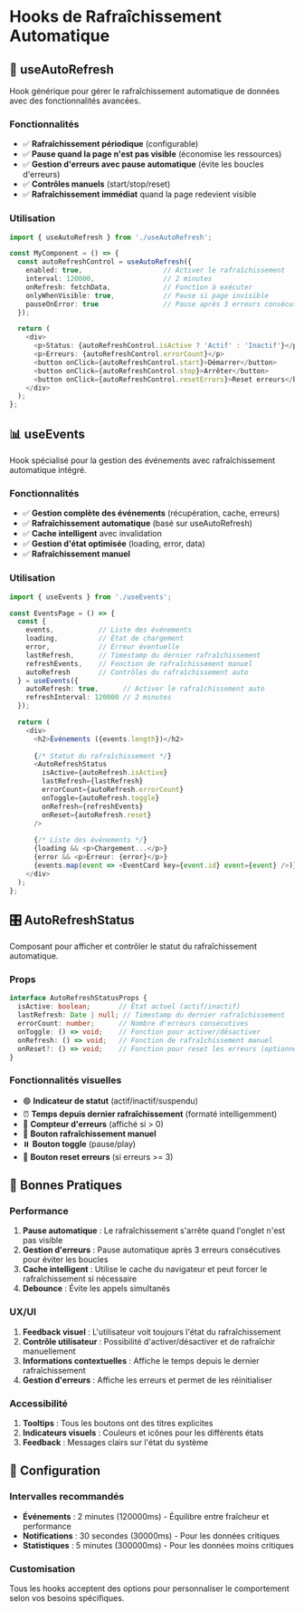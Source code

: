 # Hooks de Rafraîchissement Automatique

## 🔄 useAutoRefresh

Hook générique pour gérer le rafraîchissement automatique de données avec des fonctionnalités avancées.

### Fonctionnalités

- ✅ **Rafraîchissement périodique** (configurable)
- ✅ **Pause quand la page n'est pas visible** (économise les ressources)
- ✅ **Gestion d'erreurs avec pause automatique** (évite les boucles d'erreurs)
- ✅ **Contrôles manuels** (start/stop/reset)
- ✅ **Rafraîchissement immédiat** quand la page redevient visible

### Utilisation

```typescript
import { useAutoRefresh } from './useAutoRefresh';

const MyComponent = () => {
  const autoRefreshControl = useAutoRefresh({
    enabled: true,                    // Activer le rafraîchissement
    interval: 120000,                 // 2 minutes
    onRefresh: fetchData,             // Fonction à exécuter
    onlyWhenVisible: true,            // Pause si page invisible
    pauseOnError: true                // Pause après 3 erreurs consécutives
  });

  return (
    <div>
      <p>Status: {autoRefreshControl.isActive ? 'Actif' : 'Inactif'}</p>
      <p>Erreurs: {autoRefreshControl.errorCount}</p>
      <button onClick={autoRefreshControl.start}>Démarrer</button>
      <button onClick={autoRefreshControl.stop}>Arrêter</button>
      <button onClick={autoRefreshControl.resetErrors}>Reset erreurs</button>
    </div>
  );
};
```

## 📊 useEvents

Hook spécialisé pour la gestion des événements avec rafraîchissement automatique intégré.

### Fonctionnalités

- ✅ **Gestion complète des événements** (récupération, cache, erreurs)
- ✅ **Rafraîchissement automatique** (basé sur useAutoRefresh)
- ✅ **Cache intelligent** avec invalidation
- ✅ **Gestion d'état optimisée** (loading, error, data)
- ✅ **Rafraîchissement manuel** 

### Utilisation

```typescript
import { useEvents } from './useEvents';

const EventsPage = () => {
  const { 
    events,           // Liste des événements
    loading,          // État de chargement
    error,            // Erreur éventuelle
    lastRefresh,      // Timestamp du dernier rafraîchissement
    refreshEvents,    // Fonction de rafraîchissement manuel
    autoRefresh       // Contrôles du rafraîchissement auto
  } = useEvents({ 
    autoRefresh: true,      // Activer le rafraîchissement auto
    refreshInterval: 120000 // 2 minutes
  });

  return (
    <div>
      <h2>Événements ({events.length})</h2>
      
      {/* Statut du rafraîchissement */}
      <AutoRefreshStatus
        isActive={autoRefresh.isActive}
        lastRefresh={lastRefresh}
        errorCount={autoRefresh.errorCount}
        onToggle={autoRefresh.toggle}
        onRefresh={refreshEvents}
        onReset={autoRefresh.reset}
      />
      
      {/* Liste des événements */}
      {loading && <p>Chargement...</p>}
      {error && <p>Erreur: {error}</p>}
      {events.map(event => <EventCard key={event.id} event={event} />)}
    </div>
  );
};
```

## 🎛️ AutoRefreshStatus

Composant pour afficher et contrôler le statut du rafraîchissement automatique.

### Props

```typescript
interface AutoRefreshStatusProps {
  isActive: boolean;       // État actuel (actif/inactif)
  lastRefresh: Date | null; // Timestamp du dernier rafraîchissement
  errorCount: number;      // Nombre d'erreurs consécutives
  onToggle: () => void;    // Fonction pour activer/désactiver
  onRefresh: () => void;   // Fonction de rafraîchissement manuel
  onReset?: () => void;    // Fonction pour reset les erreurs (optionnel)
}
```

### Fonctionnalités visuelles

- 🟢 **Indicateur de statut** (actif/inactif/suspendu)
- ⏰ **Temps depuis dernier rafraîchissement** (formaté intelligemment)
- 🔴 **Compteur d'erreurs** (affiché si > 0)
- 🔄 **Bouton rafraîchissement manuel**
- ⏸️ **Bouton toggle** (pause/play)
- 🔧 **Bouton reset erreurs** (si erreurs >= 3)

## 🎯 Bonnes Pratiques

### Performance

1. **Pause automatique** : Le rafraîchissement s'arrête quand l'onglet n'est pas visible
2. **Gestion d'erreurs** : Pause automatique après 3 erreurs consécutives pour éviter les boucles
3. **Cache intelligent** : Utilise le cache du navigateur et peut forcer le rafraîchissement si nécessaire
4. **Debounce** : Évite les appels simultanés

### UX/UI

1. **Feedback visuel** : L'utilisateur voit toujours l'état du rafraîchissement
2. **Contrôle utilisateur** : Possibilité d'activer/désactiver et de rafraîchir manuellement
3. **Informations contextuelles** : Affiche le temps depuis le dernier rafraîchissement
4. **Gestion d'erreurs** : Affiche les erreurs et permet de les réinitialiser

### Accessibilité

1. **Tooltips** : Tous les boutons ont des titres explicites
2. **Indicateurs visuels** : Couleurs et icônes pour les différents états
3. **Feedback** : Messages clairs sur l'état du système

## 🔧 Configuration

### Intervalles recommandés

- **Événements** : 2 minutes (120000ms) - Équilibre entre fraîcheur et performance
- **Notifications** : 30 secondes (30000ms) - Pour les données critiques
- **Statistiques** : 5 minutes (300000ms) - Pour les données moins critiques

### Customisation

Tous les hooks acceptent des options pour personnaliser le comportement selon vos besoins spécifiques. 